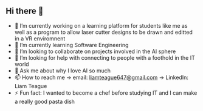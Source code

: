 ## Hi there 👋

- 🔭 I’m currently working on a learning platform for students like me as well as a program to allow laser cutter designs to be drawn and editted in a VR enviromnent
- 🌱 I’m currently learning Software Engineering
- 👯 I’m looking to collaborate on projects involved in the AI sphere
- 🤔 I’m looking for help with connecting to people with a foothold in the IT world
- 💬 Ask me about why I love AI so much 
- 📫 How to reach me -> email: liamteague647@gmail.com
                     -> LinkedIn: Liam Teague
- ⚡ Fun fact: I wanted to become a chef before studying IT and I can make a really good pasta dish

